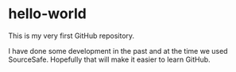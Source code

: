 # hello-world
This is my very first GitHub repository.

I have done some development in the past and at the time we used SourceSafe.  Hopefully that will make it easier to learn GitHub.
